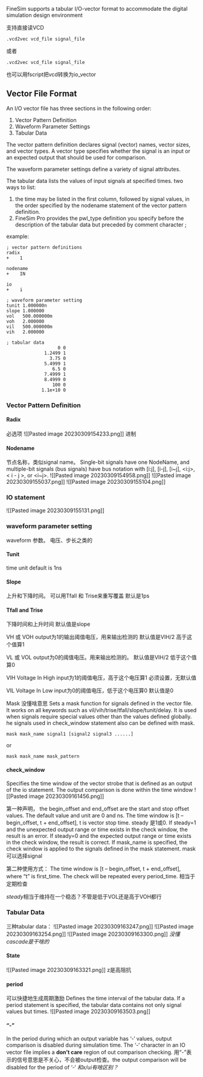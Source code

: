 FineSim supports a tabular I/O-vector format to accommodate the digital simulation design environment

支持直接读VCD
```
.vcd2vec vcd_file signal_file
```
或者
```
.vcd2vec vcd_file signal_file
```
也可以用fscript把vcd转换为io_vector


## Vector File Format
An I/O vector file has three sections in the following order:
1.  Vector Pattern Definition
2.  Waveform Parameter Settings    
3.  Tabular Data

The vector pattern definition declares signal (vector) names, vector sizes, and vector types.
A vector type specifies whether the signal is an input or an expected output that should be used for comparison.

The waveform parameter settings define a variety of signal attributes.

The tabular data lists the values of input signals at specified times.
two ways to list:
1. the time may be listed in the first column, followed by signal values, in the order specified by the nodename statement of the vector pattern definition.
2. FineSim Pro provides the pwl_type definition you specify before the description of the tabular data but preceded by comment character ;

example:
```
; vector pattern definitions
radix
+ 	 1

nodename
+ 	 IN

io
+ 	 i

; waveform parameter setting
tunit 1.000000n
slope 1.000000 
vol   500.000000m
voh   2.000000 
vil   500.000000m
vih   2.000000 

; tabular data
                   0 0 
              1.2499 1 
                3.75 0 
              5.4999 1 
                 6.5 0 
              7.4999 1 
              8.4999 0 
                 100 0 
             1.1e+10 0 

```

### Vector Pattern Definition
#### Radix 
必选项
![[Pasted image 20230309154233.png]]
进制

#### Nodename
节点名称，类似signal name。
Single-bit signals have one NodeName, and multiple-bit signals (bus signals) have bus notation with \[i:j\], \[i-j\], \[i~j\], <i:j>, < i - j >, or <i~j>.
![[Pasted image 20230309154958.png]]
![[Pasted image 20230309155037.png]]
![[Pasted image 20230309155104.png]]

### IO statement
![[Pasted image 20230309155131.png]]

### waveform parameter setting
waveform 参数。 电压、步长之类的
#### Tunit 
time unit
default is 1ns

#### Slope
上升和下降时间。
可以用Tfall 和 Trise来重写覆盖
默认是1ps

#### Tfall and Trise
下降时间和上升时间
默认值是slope

VH 或 VOH
output为1的输出阈值电压，用来输出检测的
默认值是VIH/2
高于这个值算1

VL 或 VOL
output为0的阈值电压。用来输出检测的。
默认值是VIH/2
低于这个值算0

VIH 
Voltage In High
input为1的阈值电压，高于这个电压算1
必须设置，无默认值

VIL
Voltage In Low
input为0的阈值电压，低于这个电压算0
默认值是0

Mask
没懂啥意思
Sets a mask function for signals defined in the vector file. It works on all keywords such as vil/vih/trise/tfall/slope/tunit/delay. It is used when signals require special values other than the values defined globally.
he signals used in check_window statement also can be defined with mask.
```
mask mask_name signal1 [signal2 signal3 ......]
```
or
```
mask mask_name mask_pattern
```

#### check_window
Specifies the time window of the vector strobe that is defined as an output of the io statement. The output comparison is done within the time window
![[Pasted image 20230309161456.png]]

第一种声明， the begin_offset and end_offset are the start and stop offset values. The default value and unit are 0 and ns.
The time window is \[t – begin_offset, t + end_offset\], t is vector stop time. 
steady 是1或0.
If steady=1 and the unexpected output range or time exists in the check window, the result is an error. 
If steady=0 and the expected output range or time exists in the check window, the result is correct.
If mask_name is specified, the check window is applied to the signals defined in the mask statement. mask可以选择signal

第二种使用方式：
The time window is \[t – begin_offset, t + end_offset\], where “t” is first_time.
The check will be repeated every period_time.
相当于定期检查

*steady*相当于维持在一个稳态？不管是低于VOL还是高于VOH都行

### Tabular Data
三种tabular data：
![[Pasted image 20230309163247.png]]
![[Pasted image 20230309163254.png]]
![[Pasted image 20230309163300.png]]
*没懂cascade是干啥的*
#### State
![[Pasted image 20230309163321.png]]
z是高阻抗 

#### period
可以快捷地生成周期激励
Defines the time interval of the tabular data. If a period statement is specified, the tabular data contains not only signal values but times.
![[Pasted image 20230309163503.png]]

#### “-”
In the period during which an output variable has ‘-‘ values, output comparison is disabled during simulation time. The ‘-‘ character in an IO vector file implies a **don’t care** region of out comparison checking.
用“-”表示的信号意思是不关心，不会被output检查。the output comparison will be disabled for the period of ‘-‘
*和x/ui有啥区别？*
